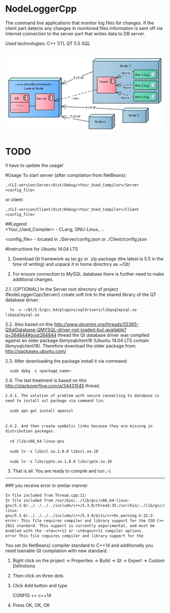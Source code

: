 # NodeLoggerCpp
The command line applications that monitor log files for changes. If the client part detects any changes in monitored files information is sent off via internet connection to the server part that writes data to DB server.

Used technologies: C++ STL QT 5.5 SQL

![alt tag](https://raw.githubusercontent.com/efDidymos/NodeLoggerCpp/master/Deployment%20Model.png)
---
# TODO

!I have to update the usage!

#Usage
  To start server (after compilation from NetBeans):

    ./CLI-version/Server/dist/Debug/<Your_Used_Compiler>/Server <config_file>
    
  or client:
    
    ./CLI-version/Client/dist/Debug/<Your_Used_Compiler>/Client <config_file>
    
##Legend  
  \<Your_Used_Compiler>  - CLang, GNU-Linux, ...
  
  \<config_file> - located in ./Server/config.json or ./Client/config.json


#Instructions for Ubuntu 14.04 LTS 

1. Download Qt framework as tar.gz or .zip package (the latest is 5.5 in the time of writing) and unpack it in home directory as ~/Qt/

2. For ensure connection to MySQL database there is further need to make additional changes.

  2.1. [OPTIONAL] In the Server root directory of project (NodeLoggerCpp/Server/) create soft link to the shared library of the QT database driver:
  
      ln -s ~/Qt/5.5/gcc_64/plugins/sqldrivers/libqsqlmysql.so libqsqlmysql.so

  2.2. Also based on this http://www.qtcentre.org/threads/55365-QSqlDatabase-QMYSQL-driver-not-loaded-but-available?p=264844#post264844 thread the Qt database driver was compiled against an older package libmysqlclient16 (Ubuntu 14.04 LTS contain libmysqlclient18). Therefore download the older package from:
      http://packages.ubuntu.com/

  2.3. After downloading the package install it via command:
      
      sudo dpkg -i <package_name>

  2.4. The last treatment is based on this http://stackoverflow.com/a/34431545 thread.
  
    2.4.1. The solution of problem with secure connecting to database is need to install ssl package via command lin:
      
      sudo apt-get install openssl


    2.4.2. And then create symbolic links because they are missing in distribution packages.
    
      cd /lib/x86_64-linux-gnu
      
      sudo ln -s libssl.so.1.0.0 libssl.so.10
      
      sudo ln -s libcrypto.so.1.0.0 libcrypto.so.10

3. That is all. You are ready to compile and run ;-)

---

##If you receive error in similar manner

    In file included from Thread.cpp:11:
    In file included from /usr/bin/../lib/gcc/x86_64-linux-gnu/5.3.0/../../../../include/c++/5.3.0/thread:35:/usr/bin/../lib/gcc/x86_64-linux-gnu/5.3.0/../../../../include/c++/5.3.0/bits/c++0x_warning.h:32:2: error: This file requires compiler and library support for the ISO C++ 2011 standard. This support is currently experimental, and must be enabled with the -std=c++11 or -std=gnu++11 compiler options.
    error This file requires compiler and library support for the 

You set (in NetBeans) compiler standard to C++14 and additionally you need toenable Qt compilation with new standard.

1. Right click on the project -> Properties -> Build -> Qt -> Expert -> Custom Definitions
2. Then click on three dots
3. Click Add button and type 

    CONFIG += c++14
4. Press OK, OK, OK

